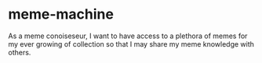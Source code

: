 # meme-machine

As a meme conoiseseur, I want to have access to a plethora of memes for my ever growing of collection
so that I may share my meme knowledge with others.

